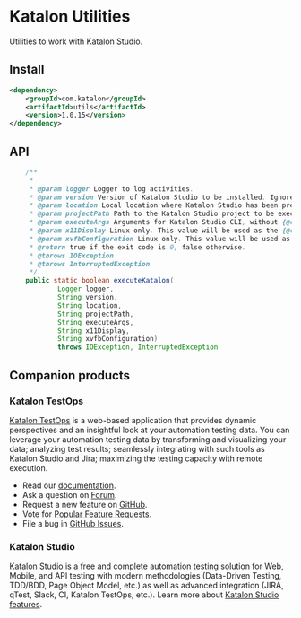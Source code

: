 # Katalon Utilities

Utilities to work with Katalon Studio.

## Install

```xml
<dependency>
    <groupId>com.katalon</groupId>
    <artifactId>utils</artifactId>
    <version>1.0.15</version>
</dependency>
```

## API

```java
    /**
     *
     * @param logger Logger to log activities.
     * @param version Version of Katalon Studio to be installed. Ignored if {@code location} is provided.
     * @param location Local location where Katalon Studio has been pre-installed. If this argument is null or empty the package will be downloaded and installed automatically.
     * @param projectPath Path to the Katalon Studio project to be executed. Ignored if provided by (@code executeArgs}.
     * @param executeArgs Arguments for Katalon Studio CLI, without {@code -runMode}. If {@code -projectPath} is missing, the argument {@code projectPath} will be used.
     * @param x11Display Linux only. This value will be used as the {@code DISPLAY} environment variable.
     * @param xvfbConfiguration Linux only. This value will be used as the arguments for {@code xvfb-run}.
     * @return true if the exit code is 0, false otherwise.
     * @throws IOException
     * @throws InterruptedException
     */
    public static boolean executeKatalon(
            Logger logger,
            String version,
            String location,
            String projectPath,
            String executeArgs,
            String x11Display,
            String xvfbConfiguration)
            throws IOException, InterruptedException
```

## Companion products

### Katalon TestOps

[Katalon TestOps](https://analytics.katalon.com) is a web-based application that provides dynamic perspectives and an insightful look at your automation testing data. You can leverage your automation testing data by transforming and visualizing your data; analyzing test results; seamlessly integrating with such tools as Katalon Studio and Jira; maximizing the testing capacity with remote execution.

* Read our [documentation](https://docs.katalon.com/katalon-analytics/docs/overview.html).
* Ask a question on [Forum](https://forum.katalon.com/categories/katalon-analytics).
* Request a new feature on [GitHub](CONTRIBUTING.md).
* Vote for [Popular Feature Requests](https://github.com/katalon-analytics/katalon-analytics/issues?q=is%3Aopen+is%3Aissue+label%3Afeature-request+sort%3Areactions-%2B1-desc).
* File a bug in [GitHub Issues](https://github.com/katalon-analytics/katalon-analytics/issues).

### Katalon Studio
[Katalon Studio](https://www.katalon.com) is a free and complete automation testing solution for Web, Mobile, and API testing with modern methodologies (Data-Driven Testing, TDD/BDD, Page Object Model, etc.) as well as advanced integration (JIRA, qTest, Slack, CI, Katalon TestOps, etc.). Learn more about [Katalon Studio features](https://www.katalon.com/features/).
